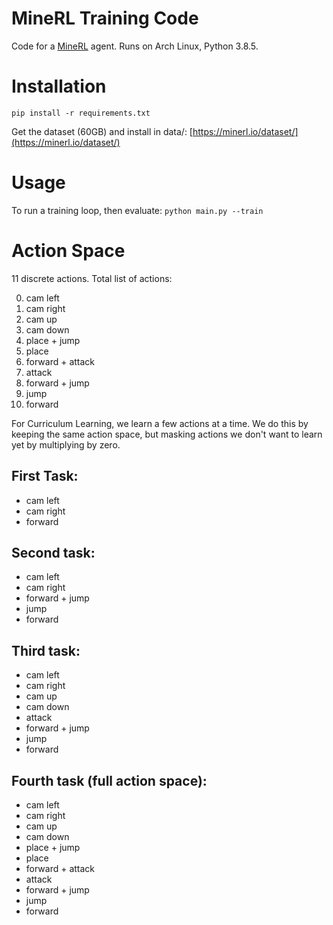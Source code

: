 # MineRL Training Code

Code for a [MineRL](https://minerl.io) agent. Runs on Arch Linux, Python 3.8.5.

# Installation

`pip install -r requirements.txt`

Get the dataset (60GB) and install in data/: [https://minerl.io/dataset/](https://minerl.io/dataset/)

# Usage

To run a training loop, then evaluate:
`python main.py --train`

# Action Space

11 discrete actions. Total list of actions:

  0. cam left
  1. cam right
  2. cam up
  3. cam down
  4. place + jump
  5. place
  6. forward + attack
  7. attack
  8. forward + jump
  9. jump
  10. forward

For Curriculum Learning, we learn a few actions at a time. We do this by keeping the same
action space, but masking actions we don't want to learn yet by multiplying by zero.

## First Task:
  * cam left
  * cam right
  * forward

## Second task:

  * cam left
  * cam right
  * forward + jump
  * jump
  * forward

## Third task:

  * cam left
  * cam right
  * cam up
  * cam down
  * attack
  * forward + jump
  * jump
  * forward


## Fourth task (full action space):


  * cam left
  * cam right
  * cam up
  * cam down
  * place + jump
  * place
  * forward + attack
  * attack
  * forward + jump
  * jump
  * forward
